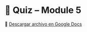 # 🧠 Quiz – Module 5  
📄 [Descargar archivo en Google Docs](https://docs.google.com/document/d/1nNAXwy3OhGz0MiCXYwqsmZbZZ2s_M5f-FHyhd9ICdA4/edit?tab=t.0#heading=h.hmpkh6hvqtim)

